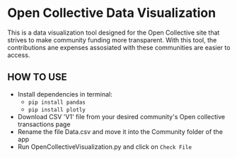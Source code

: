 # Open Collective Data Visualization
This is a data visualization tool designed for the Open Collective site that strives to make community funding more transparent. With this tool, the contributions ane expenses assosiated with these communities are easier to access.

## HOW TO USE
- Install dependencies in terminal:
  - `pip install pandas`
  - `pip install plotly`
- Download CSV 'V1' file from your desired community's Open collective transactions page
- Rename the file Data.csv and move it into the Community folder of the app
- Run OpenCollectiveVisualization.py and click on `Check File`
